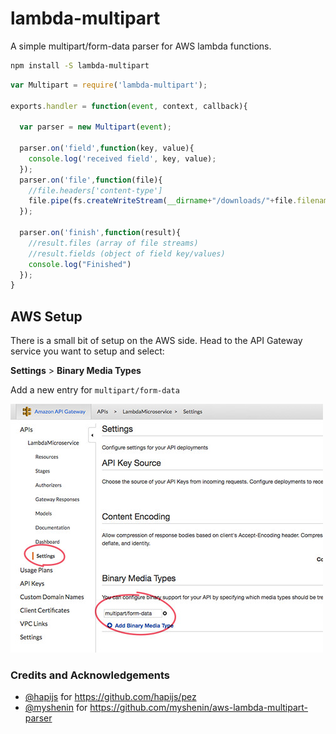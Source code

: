 # lambda-multipart

A simple multipart/form-data parser for AWS lambda functions.

```sh
npm install -S lambda-multipart
```

```js
var Multipart = require('lambda-multipart');

exports.handler = function(event, context, callback){

  var parser = new Multipart(event);

  parser.on('field',function(key, value){
    console.log('received field', key, value);
  });
  parser.on('file',function(file){
    //file.headers['content-type']
    file.pipe(fs.createWriteStream(__dirname+"/downloads/"+file.filename));
  });

  parser.on('finish',function(result){
    //result.files (array of file streams)
    //result.fields (object of field key/values)
    console.log("Finished")
  });
}
```

## AWS Setup
There is a small bit of setup on the AWS side. Head to the API Gateway service you want to setup and select:

  **Settings** > **Binary Media Types**

Add a new entry for `multipart/form-data`  

![Screenshot](images/aws-api-gateway-1.jpg "Screenshot of API Gateway Settings")


### Credits and Acknowledgements
- [@hapijs](https://github.com/hapijs) for https://github.com/hapijs/pez
- [@myshenin](https://github.com/myshenin) for https://github.com/myshenin/aws-lambda-multipart-parser
